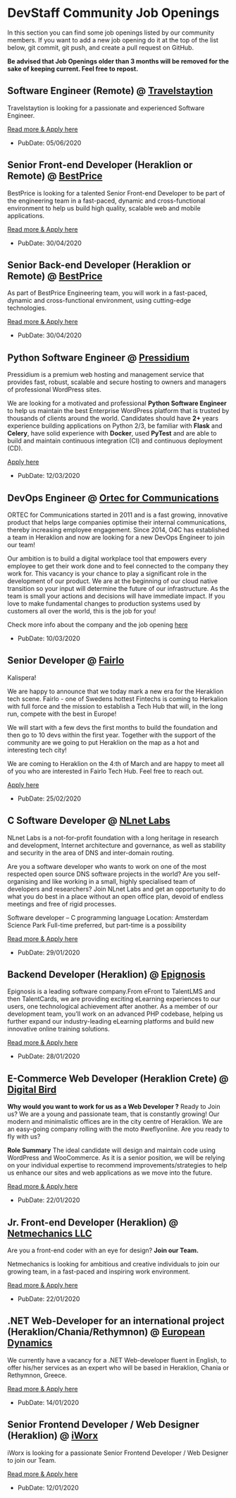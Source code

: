 # DevStaff Community Job Openings

In this section you can find some job openings listed by our community members. If you want to add a new job opening do it at the top of the list below, git commit, git push, and create a pull request on GitHub.

__Be advised that Job Openings older than 3 months will be removed for the sake of keeping current. Feel free to repost.__

## Software Engineer (Remote) @ [Travelstaytion](https://www.travelstaytion.com)

Travelstaytion is looking for a passionate and experienced Software Engineer. 

[Read more & Apply here](https://apply.workable.com/staytion-ltd/j/DFF311728F/)

* PubDate: 05/06/2020

## Senior Front-end Developer (Heraklion or Remote) @ [BestPrice](https://www.bestprice.gr)

BestPrice is looking for a talented Senior Front-end Developer to be part of the engineering team in a fast-paced, dynamic and cross-functional environment to help us build high quality, scalable web and mobile applications.

[Read more & Apply here](https://www.bestprice.gr/careers/senior-frontend-engineer)

* PubDate: 30/04/2020

## Senior Back-end Developer (Heraklion or Remote) @ [BestPrice](https://www.bestprice.gr)

As part of BestPrice Engineering team, you will work in a fast-paced, dynamic and cross-functional environment, using cutting-edge technologies.

[Read more & Apply here](https://www.bestprice.gr/careers/senior-backend-engineer)

* PubDate: 30/04/2020


## Python Software Engineer @ [Pressidium](https://pressidium.com)

Pressidium is a premium web hosting and management service that provides fast, robust, scalable and secure hosting to owners and managers of professional WordPress sites. 

We are looking for a motivated and professional **Python Software Engineer** to help us maintain the best Enterprise WordPress platform that is trusted by thousands of clients around the world. Candidates should have **2+** years experience building applications on Python 2/3, be familiar with **Flask** and **Celery**, have solid experience with **Docker**, used **PyTest** and are able to build and maintain continuous integration (CI) and continuous deployment (CD). 

[Apply here](<mailto:careers@pressidium.com>)

- PubDate: 12/03/2020


## DevOps Engineer @ [Ortec for Communications](https://www.orteccommunications.com/)
ORTEC for Communications started in 2011 and is a fast growing, innovative product that helps large companies optimise their internal communications, thereby increasing employee engagement. Since 2014, O4C has established a team in Heraklion and now are looking for a new DevOps Engineer to join our team!

Our ambition is to build a digital workplace tool that empowers every employee to get their work done and to feel connected to the company they work for. This vacancy is your chance to play a significant role in the development of our product. We are at the beginning of our cloud native transition so your input will determine the future of our infrastructure. As the team is small your actions and decisions will have immediate impact. If you love to make fundamental changes to production systems used by customers all over the world, this is the job for you!

Check more info about the company and the job opening [here](https://www.orteccommunications.com/vacancy-devops-engineer-in-crete/)

- PubDate: 10/03/2020

## Senior Developer @ [Fairlo](https://fairlo.se/)

Kalispera!

We are happy to announce that we today mark a new era for the Heraklion tech scene. Fairlo - one of Swedens hottest Fintechs is coming to Herkalion with full force and the mission to establish a Tech Hub that will, in the long run, compete with the best in Europe!

We will start with a few devs the first months to build the foundation and then go to 10 devs within the first year. Together with the support of the community are we going to put Heraklion on the map as a hot and interesting tech city!

We are coming to Heraklion on the 4:th of March and are happy to meet all of you who are interested in Fairlo Tech Hub. Feel free to reach out.

[Apply here](https://careers.fairlo.se/jobs/838432-senior-developer-to-heraklion-tech-hub)

- PubDate: 25/02/2020

## C Software Developer @ [NLnet Labs](https://nlnetlabs.nl/)

NLnet Labs is a not-for-profit foundation with a long heritage in research and development, Internet architecture and governance, as well as stability and security in the area of DNS and inter-domain routing.

Are you a software developer who wants to work on one of the most respected open source DNS software projects in the world? Are you self-organising and like working in a small, highly specialised team of developers and researchers? Join NLnet Labs and get an opportunity to do what you do best in a place without an open office plan, devoid of endless meetings and free of rigid processes.

Software developer – C programming language
Location: Amsterdam Science Park
Full-time preferred, but part-time is a possibility

[Read more & Apply here](https://nlnetlabs.nl/careers/openings/)

* PubDate: 29/01/2020

## Backend Developer (Heraklion) @ [Epignosis](https://www.epignosishq.com)

Epignosis is a leading software company.From eFront to TalentLMS and then TalentCards, we are providing exciting eLearning experiences to our users, one technological achievement after another. As a member of our development team, you’ll work on an advanced PHP codebase, helping us further expand our industry-leading eLearning platforms and build new innovative online training solutions.

[Read more & Apply here](https://apply.workable.com/epignosis/j/10C4FE75BB/)

* PubDate: 28/01/2020

## E-Commerce Web Developer (Heraklion Crete) @ [Digital Bird](https://www.digitalbird.gr/)

**Why would you want to work for us as a Web Developer ?**
Ready to Join us? We are a young and passionate team, that is constantly growing! Our modern and minimalistic offices are in the city centre of Heraklion. We are an easy-going company rolling with the moto #weflyonline. Are you ready to fly with us?

**Role Summary**
 The ideal candidate will design and maintain code using WordPress and WooCommerce.
 As it is a senior position, we will be relying on your individual expertise to recommend improvements/strategies to help us enhance our sites and web applications as we move into the future.

[Read more & Apply here](https://www.digitalbird.gr/eukairies-karieras/#apply)

* PubDate: 22/01/2020

##  Jr. Front-end Developer (Heraklion) @ [Netmechanics LLC](https://www.netmechanics.gr)

Are you a front-end coder with an eye for design? **Join our Team.** 

Netmechanics is looking for ambitious and creative individuals to join our growing team, in a fast-paced and inspiring work environment.

[Read more & Apply here](https://github.com/Netmechanics/jobs/blob/master/dev-front-end-junior.md)

* PubDate: 22/01/2020

## .NET Web-Developer for an international project (Heraklion/Chania/Rethymnon) @ [European Dynamics](http://www.eurodyn.com)

We currently have a vacancy for a .NET Web-developer fluent in English, to offer his/her services as an expert
who will be based in Heraklion, Chania or Rethymnon, Greece.

[Read more & Apply here](https://apply.workable.com/european-dynamics/j/0119E4AC46/)

* PubDate: 14/01/2020

##  Senior Frontend Developer / Web Designer (Heraklion) @ [iWorx](http://www.iworx.gr)

iWorx is looking for a passionate Senior Frontend Developer / Web Designer to join our Team.

[Read more & Apply here](https://github.com/iworx-greece/jobs/blob/master/README.md)

* PubDate: 12/01/2020
